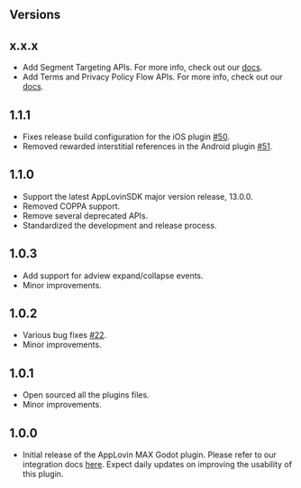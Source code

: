 ## Versions

## x.x.x
* Add Segment Targeting APIs. For more info, check out our [docs](https://developers.applovin.com/en/max/godot/overview/data-and-keyword-passing/).
* Add Terms and Privacy Policy Flow APIs. For more info, check out our [docs](https://developers.applovin.com/en/max/godot/overview/terms-and-privacy-policy-flow/).

## 1.1.1
* Fixes release build configuration for the iOS plugin [#50](https://github.com/AppLovin/AppLovin-MAX-Godot/pull/50).
* Removed rewarded interstitial references in the Android plugin [#51](https://github.com/AppLovin/AppLovin-MAX-Godot/pull/51).

## 1.1.0
* Support the latest AppLovinSDK major version release, 13.0.0.
* Removed COPPA support.
* Remove several deprecated APIs.
* Standardized the development and release process.

## 1.0.3
* Add support for adview expand/collapse events.
* Minor improvements.

## 1.0.2
* Various bug fixes [#22](https://github.com/AppLovin/AppLovin-MAX-Godot/pull/22).
* Minor improvements.

## 1.0.1
* Open sourced all the plugins files.
* Minor improvements.

## 1.0.0
* Initial release of the AppLovin MAX Godot plugin. Please refer to our integration docs [here](https://dash.applovin.com/documentation/mediation/godot/getting-started/integration). Expect daily updates on improving the usability of this plugin.
